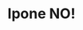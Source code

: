---
pid: llp131
title: Ipone NO!
location_transcription: in center city at the Love statue
coordinates: "[-75.165552712267, 39.954079525576]"
zipcode: '19114'
gen_neighborhood: Northeast Philadelphia
neighborhood: Torresdale
outside_phl: 
age: '11'
age_range: 6-13
instagram: 
image_file_name: llp_131.jpg
proposal_transcription: A statue of a cell phone to remind people to get off the phones
  and notice the real world.
topic: Family,Technology,Uplifting
topic_summary: 0, 0, 0
type: Sculpture Statue
keywords_other: 
credit: Daniel
image_labels: 
twitter: 
facebook: 
permalink: "/monuments/llp131/"
layout: item-page
---